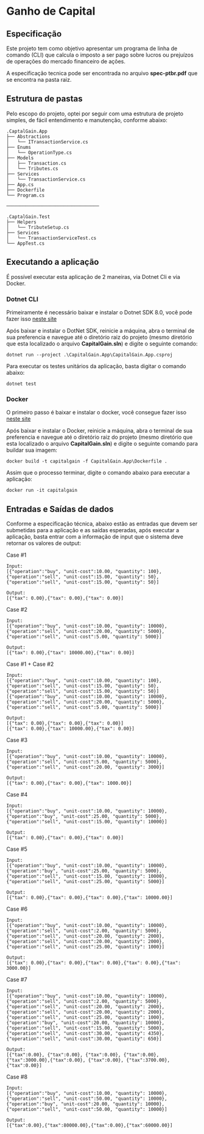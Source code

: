 # Ganho de Capital

## Especificação

Este projeto tem como objetivo apresentar um programa de linha de comando (CLI) que calcula o imposto a ser pago sobre lucros ou prejuízos de operações do mercado financeiro de ações. 

A especificação tecnica pode ser encontrada no arquivo **spec-ptbr.pdf** que se encontra na pasta raiz.

## Estrutura de pastas

Pelo escopo do projeto, optei por seguir com uma estrutura de projeto simples, de fácil entendimento e manutenção, conforme abaixo:

```shell
.CaptalGain.App
├── Abstractions
│   └── ITransactionService.cs 
├── Enums
│   └── OperationType.cs
├── Models
│   ├── Transaction.cs
│   └── Tributes.cs
├── Services
│   └── TransactionService.cs
├── App.cs
├── Dockerfile
└── Program.cs

──────────────────────────────────

.CaptalGain.Test
├── Helpers
│   └── TributeSetup.cs
├── Services
│   └── TransactionServiceTest.cs
└── AppTest.cs
```

## Executando a aplicação

É possível executar esta aplicação de 2 maneiras, via Dotnet Cli e via Docker.

### Dotnet CLI 

Primeiramente é necessário baixar e instalar o Dotnet SDK 8.0, você pode fazer isso [neste site](https://dotnet.microsoft.com/en-us/download/dotnet/thank-you/sdk-8.0.301-windows-x64-installer)

Após baixar e instalar o DotNet SDK, reinicie a máquina, abra o terminal de sua preferencia e navegue até o diretório raiz do projeto (mesmo diretório que esta localizado o arquivo **CapitalGain.sln**) e digite o seguinte comando:

```
dotnet run --project .\CapitalGain.App\CapitalGain.App.csproj
```
Para executar os testes unitários da aplicação, basta digitar o comando abaixo:

```
dotnet test
```

### Docker

O primeiro passo é baixar e instalar o docker, você consegue fazer isso [neste site](https://www.docker.com/products/docker-desktop/) 

Após baixar e instalar o Docker, reinicie a máquina, abra o terminal de sua preferencia e navegue até o diretório raiz do projeto (mesmo diretório que esta localizado o arquivo **CapitalGain.sln**) e digite o seguinte comando para buildar sua imagem:

```
docker build -t capitalgain -f CapitalGain.App\Dockerfile .
```
Assim que o processo terminar, digite o comando abaixo para executar a aplicação:

```
docker run -it capitalgain
```

## Entradas e Saídas de dados

Conforme a especificação técnica, abaixo estão as entradas que devem ser submetidas para a aplicação e as saídas esperadas, após executar a aplicação, basta entrar com a informação de input que o sistema deve retornar os valores de output:


Case #1
```
Input:
[{"operation":"buy", "unit-cost":10.00, "quantity": 100},{"operation":"sell", "unit-cost":15.00, "quantity": 50},{"operation":"sell", "unit-cost":15.00, "quantity": 50}]

Output:
[{"tax": 0.00},{"tax": 0.00},{"tax": 0.00}]

```

Case #2
```
Input:
[{"operation":"buy", "unit-cost":10.00, "quantity": 10000},{"operation":"sell", "unit-cost":20.00, "quantity": 5000},{"operation":"sell", "unit-cost":5.00, "quantity": 5000}]

Output:
[{"tax": 0.00},{"tax": 10000.00},{"tax": 0.00}]
```

Case #1 + Case #2
```
Input:
[{"operation":"buy", "unit-cost":10.00, "quantity": 100},{"operation":"sell", "unit-cost":15.00, "quantity": 50},{"operation":"sell", "unit-cost":15.00, "quantity": 50}]
[{"operation":"buy", "unit-cost":10.00, "quantity": 10000},{"operation":"sell", "unit-cost":20.00, "quantity": 5000},{"operation":"sell", "unit-cost":5.00, "quantity": 5000}]

Output:
[{"tax": 0.00},{"tax": 0.00},{"tax": 0.00}]
[{"tax": 0.00},{"tax": 10000.00},{"tax": 0.00}]
```

Case #3
```
Input:
[{"operation":"buy", "unit-cost":10.00, "quantity": 10000},{"operation":"sell", "unit-cost":5.00, "quantity": 5000},{"operation":"sell", "unit-cost":20.00, "quantity": 3000}]

Output:
[{"tax": 0.00},{"tax": 0.00},{"tax": 1000.00}]
```

Case #4
```
Input:
[{"operation":"buy", "unit-cost":10.00, "quantity": 10000},{"operation":"buy", "unit-cost":25.00, "quantity": 5000},{"operation":"sell", "unit-cost":15.00, "quantity": 10000}]

Output:
[{"tax": 0.00},{"tax": 0.00},{"tax": 0.00}]
```
Case #5
```
Input:
[{"operation":"buy", "unit-cost":10.00, "quantity": 10000},{"operation":"buy", "unit-cost":25.00, "quantity": 5000},{"operation":"sell", "unit-cost":15.00, "quantity": 10000},{"operation":"sell", "unit-cost":25.00, "quantity": 5000}]

Output:
[{"tax": 0.00},{"tax": 0.00},{"tax": 0.00},{"tax": 10000.00}]
```
Case #6
```
Input:
[{"operation":"buy", "unit-cost":10.00, "quantity": 10000},{"operation":"sell", "unit-cost":2.00, "quantity": 5000},{"operation":"sell", "unit-cost":20.00, "quantity": 2000},{"operation":"sell", "unit-cost":20.00, "quantity": 2000},{"operation":"sell", "unit-cost":25.00, "quantity": 1000}]

Output:
[{"tax": 0.00},{"tax": 0.00},{"tax": 0.00},{"tax": 0.00},{"tax": 3000.00}]
```
Case #7
```
Input:
[{"operation":"buy", "unit-cost":10.00, "quantity": 10000},{"operation":"sell", "unit-cost":2.00, "quantity": 5000},{"operation":"sell", "unit-cost":20.00, "quantity": 2000},{"operation":"sell", "unit-cost":20.00, "quantity": 2000},{"operation":"sell", "unit-cost":25.00, "quantity": 1000},{"operation":"buy", "unit-cost":20.00, "quantity": 10000},{"operation":"sell", "unit-cost":15.00, "quantity": 5000},{"operation":"sell", "unit-cost":30.00, "quantity": 4350},{"operation":"sell", "unit-cost":30.00, "quantity": 650}]

Output:
[{"tax":0.00}, {"tax":0.00}, {"tax":0.00}, {"tax":0.00}, {"tax":3000.00},{"tax":0.00}, {"tax":0.00}, {"tax":3700.00}, {"tax":0.00}]
```
Case #8
```
Input:
[{"operation":"buy", "unit-cost":10.00, "quantity": 10000}, {"operation":"sell", "unit-cost":50.00, "quantity": 10000}, {"operation":"buy", "unit-cost":20.00, "quantity": 10000}, {"operation":"sell", "unit-cost":50.00, "quantity": 10000}]

Output:
[{"tax":0.00},{"tax":80000.00},{"tax":0.00},{"tax":60000.00}]
```
